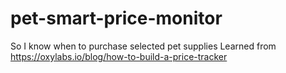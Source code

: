 # pet-smart-price-monitor
So I know when to purchase selected pet supplies
Learned from https://oxylabs.io/blog/how-to-build-a-price-tracker
